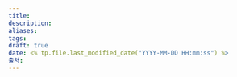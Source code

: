 ```yaml
---
title: 
description: 
aliases: 
tags: 
draft: true
date: <% tp.file.last_modified_date("YYYY-MM-DD HH:mm:ss") %>
출처:
---
```

